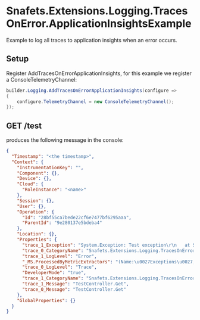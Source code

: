 # Snafets.Extensions.Logging.TracesOnError.ApplicationInsightsExample

Example to log all traces to application insights when an error occurs.

## Setup

Register AddTracesOnErrorApplicationInsights, for this example we register a ConsoleTelemetryChannel:
``` csharp
builder.Logging.AddTracesOnErrorApplicationInsights(configure =>
{
    configure.TelemetryChannel = new ConsoleTelemetryChannel();
});
```

## GET /test

produces the following message in the console:
``` json
{
  "Timestamp": "<the timestamp>",
  "Context": {
    "InstrumentationKey": "",
    "Component": {},
    "Device": {},
    "Cloud": {
      "RoleInstance": "<name>"
    },
    "Session": {},
    "User": {},
    "Operation": {
      "Id": "28bf55ca7bede22cf6e7477bf6295aaa",
      "ParentId": "9e280137e5bdeba4"
    },
    "Location": {},
    "Properties": {
      "trace_1_Exception": "System.Exception: Test exception\r\n   at Snafets.Extensions.Logging.TracesOnError.ApplicationInsights.Controllers.TestController.Get() in <path>\\examples\\TracesOnError.ApplicationInsightsExample\\Controllers\\TestConstroller.cs:line 16",
      "trace_0_CategoryName": "Snafets.Extensions.Logging.TracesOnError.ApplicationInsights.Controllers.TestController",
      "trace_1_LogLevel": "Error",
      "_MS.ProcessedByMetricExtractors": "(Name:\u0027Exceptions\u0027, Ver:\u00271.1\u0027)",
      "trace_0_LogLevel": "Trace",
      "DeveloperMode": "true",
      "trace_1_CategoryName": "Snafets.Extensions.Logging.TracesOnError.ApplicationInsights.Controllers.TestController",
      "trace_1_Message": "TestController.Get",
      "trace_0_Message": "TestController.Get"
    },
    "GlobalProperties": {}
  }
}
```
